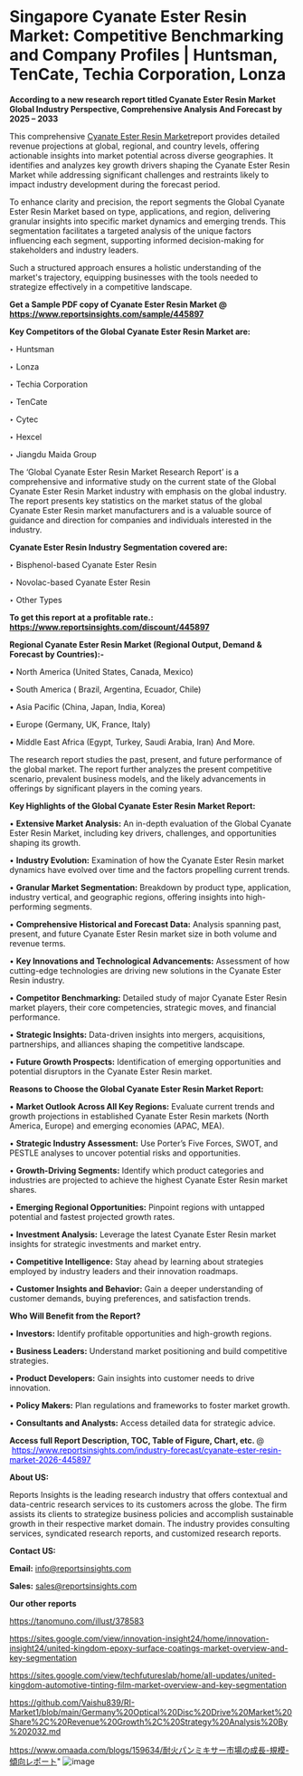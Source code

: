 # Singapore Cyanate Ester Resin Market: Competitive Benchmarking and Company Profiles | Huntsman, TenCate, Techia Corporation, Lonza

<strong>According to a new research report titled Cyanate Ester Resin Market Global Industry Perspective, Comprehensive Analysis And Forecast by 2025 – 2033</strong>

This comprehensive <a href=https://www.reportsinsights.com/sample/445897>Cyanate Ester Resin Market</a>report provides detailed revenue projections at global, regional, and country levels, offering actionable insights into market potential across diverse geographies. It identifies and analyzes key growth drivers shaping the Cyanate Ester Resin Market while addressing significant challenges and restraints likely to impact industry development during the forecast period.

To enhance clarity and precision, the report segments the Global Cyanate Ester Resin Market based on type, applications, and region, delivering granular insights into specific market dynamics and emerging trends. This segmentation facilitates a targeted analysis of the unique factors influencing each segment, supporting informed decision-making for stakeholders and industry leaders.

Such a structured approach ensures a holistic understanding of the market's trajectory, equipping businesses with the tools needed to strategize effectively in a competitive landscape.

<strong>Get a Sample PDF copy of Cyanate Ester Resin Market </strong><strong>@<a href=https://www.reportsinsights.com/sample/445897 style=color:#0000ff;> https://www.reportsinsights.com/sample/445897</a></strong></font>

<strong>Key Competitors of the Global Cyanate Ester Resin Market are:</strong>

‣ Huntsman

‣ Lonza

‣ Techia Corporation

‣ TenCate

‣ Cytec

‣ Hexcel

‣ Jiangdu Maida Group

The ‘Global Cyanate Ester Resin Market Research Report’ is a comprehensive and informative study on the current state of the Global Cyanate Ester Resin Market industry with emphasis on the global industry. The report presents key statistics on the market status of the global Cyanate Ester Resin market manufacturers and is a valuable source of guidance and direction for companies and individuals interested in the industry.

<strong>Cyanate Ester Resin Industry Segmentation covered are:</strong>

‣ Bisphenol-based Cyanate Ester Resin

‣ Novolac-based Cyanate Ester Resin

‣ Other Types

<strong>To get this report at a profitable rate.: <a href=https://www.reportsinsights.com/discount/445897 style=color:#0000ff;>https://www.reportsinsights.com/discount/445897</a></strong></font>

<strong>Regional Cyanate Ester Resin Market (Regional Output, Demand &amp; Forecast by Countries):-</strong>

• North America (United States, Canada, Mexico)

• South America ( Brazil, Argentina, Ecuador, Chile)

• Asia Pacific (China, Japan, India, Korea)

• Europe (Germany, UK, France, Italy)

• Middle East Africa (Egypt, Turkey, Saudi Arabia, Iran) And More.

The research report studies the past, present, and future performance of the global market. The report further analyzes the present competitive scenario, prevalent business models, and the likely advancements in offerings by significant players in the coming years.

<strong>Key Highlights of the Global Cyanate Ester Resin Market Report:</strong>

• <strong>Extensive Market Analysis:</strong> An in-depth evaluation of the Global Cyanate Ester Resin Market, including key drivers, challenges, and opportunities shaping its growth.

• <strong>Industry Evolution:</strong> Examination of how the Cyanate Ester Resin market dynamics have evolved over time and the factors propelling current trends.

• <strong>Granular Market Segmentation:</strong> Breakdown by product type, application, industry vertical, and geographic regions, offering insights into high-performing segments.

• <strong>Comprehensive Historical and Forecast Data:</strong> Analysis spanning past, present, and future Cyanate Ester Resin market size in both volume and revenue terms.

• <strong>Key Innovations and Technological Advancements:</strong> Assessment of how cutting-edge technologies are driving new solutions in the Cyanate Ester Resin industry.

• <strong>Competitor Benchmarking:</strong> Detailed study of major Cyanate Ester Resin market players, their core competencies, strategic moves, and financial performance.

• <strong>Strategic Insights:</strong> Data-driven insights into mergers, acquisitions, partnerships, and alliances shaping the competitive landscape.

• <strong>Future Growth Prospects:</strong> Identification of emerging opportunities and potential disruptors in the Cyanate Ester Resin market.

<strong>Reasons to Choose the Global Cyanate Ester Resin Market Report:</strong>

• <strong>Market Outlook Across All Key Regions:</strong> Evaluate current trends and growth projections in established Cyanate Ester Resin markets (North America, Europe) and emerging economies (APAC, MEA).

• <strong>Strategic Industry Assessment:</strong> Use Porter’s Five Forces, SWOT, and PESTLE analyses to uncover potential risks and opportunities.

• <strong>Growth-Driving Segments:</strong> Identify which product categories and industries are projected to achieve the highest Cyanate Ester Resin market shares.

• <strong>Emerging Regional Opportunities:</strong> Pinpoint regions with untapped potential and fastest projected growth rates.

• <strong>Investment Analysis:</strong> Leverage the latest Cyanate Ester Resin market insights for strategic investments and market entry.

• <strong>Competitive Intelligence:</strong> Stay ahead by learning about strategies employed by industry leaders and their innovation roadmaps.

• <strong>Customer Insights and Behavior:</strong> Gain a deeper understanding of customer demands, buying preferences, and satisfaction trends.

<strong>Who Will Benefit from the Report?</strong>

• <strong>Investors:</strong> Identify profitable opportunities and high-growth regions.

• <strong>Business Leaders:</strong> Understand market positioning and build competitive strategies.

• <strong>Product Developers:</strong> Gain insights into customer needs to drive innovation.

• <strong>Policy Makers:</strong> Plan regulations and frameworks to foster market growth.

• <strong>Consultants and Analysts:</strong> Access detailed data for strategic advice.
</ul>
<strong>Access full Report Description, TOC, Table of Figure, Chart, etc. </strong>@  <a href=https://www.reportsinsights.com/industry-forecast/cyanate-ester-resin-market-2026-445897 style=color:#0000ff;>https://www.reportsinsights.com/industry-forecast/cyanate-ester-resin-market-2026-445897</a></font>

<strong><strong>About US</strong>:</strong>

Reports Insights is the leading research industry that offers contextual and data-centric research services to its customers across the globe. The firm assists its clients to strategize business policies and accomplish sustainable growth in their respective market domain. The industry provides consulting services, syndicated research reports, and customized research reports.

<strong>Contact US:</strong>

<p class=""""><b>Email:</b> <a href=mailto:info@reportsinsights.com>info@reportsinsights.com</a></p>
<p class=""""><b>Sales:</b> <a href=mailto:sales@reportsinsights.com>sales@reportsinsights.com</a></p>

<strong>Our other reports</strong>

<a href=https://tanomuno.com/illust/378583>https://tanomuno.com/illust/378583</a>

<a href=https://sites.google.com/view/innovation-insight24/home/innovation-insight24/united-kingdom-epoxy-surface-coatings-market-overview-and-key-segmentation>https://sites.google.com/view/innovation-insight24/home/innovation-insight24/united-kingdom-epoxy-surface-coatings-market-overview-and-key-segmentation</a>

<a href=https://sites.google.com/view/techfutureslab/home/all-updates/united-kingdom-automotive-tinting-film-market-overview-and-key-segmentation>https://sites.google.com/view/techfutureslab/home/all-updates/united-kingdom-automotive-tinting-film-market-overview-and-key-segmentation</a>

<a href=https://github.com/Vaishu839/RI-Market1/blob/main/Germany%20Optical%20Disc%20Drive%20Market%20Share%2C%20Revenue%20Growth%2C%20Strategy%20Analysis%20By%202032.md>https://github.com/Vaishu839/RI-Market1/blob/main/Germany%20Optical%20Disc%20Drive%20Market%20Share%2C%20Revenue%20Growth%2C%20Strategy%20Analysis%20By%202032.md</a>

<a href=https://www.omaada.com/blogs/159634/耐火パンミキサー市場の成長-規模-傾向レポート>https://www.omaada.com/blogs/159634/耐火パンミキサー市場の成長-規模-傾向レポート</a>"
![image](https://github.com/user-attachments/assets/08c62a24-52d5-4879-951c-ea6f34db0707)
